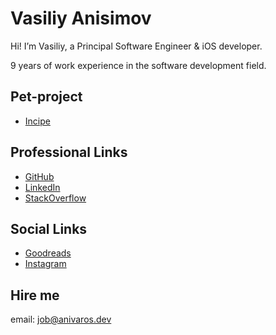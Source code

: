 # Vasiliy Anisimov
Hi! I’m Vasiliy, a Principal Software Engineer & iOS developer.

9 years of work experience in the software development field.

## Pet-project
- [Incipe](incipe.md)

## Professional Links
- [GitHub](https://github.com/anivaros)
- [LinkedIn](https://linkedin.com/in/anivaros)
- [StackOverflow](https://stackoverflow.com/users/2265618/vasilii-anisimov)

## Social Links
- [Goodreads](https://www.goodreads.com/user/show/57242738)
- [Instagram](https://www.instagram.com/anivaros/)

## Hire me
email: job@anivaros.dev

